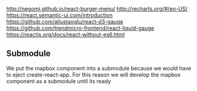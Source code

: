 
http://negomi.github.io/react-burger-menu/
http://recharts.org/#/en-US/
https://react.semantic-ui.com/introduction
https://github.com/aliustaoglu/react-d3-gauge
https://github.com/trendmicro-frontend/react-liquid-gauge
https://reactjs.org/docs/react-without-es6.html

## Submodule
We put the mapbox component into a submodule because we would have to eject create-react-app.
For this reason we will develop the mapbox component as a submodule until its ready
